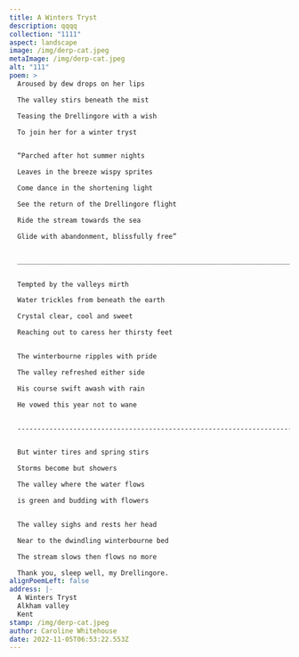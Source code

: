 ```yaml
---
title: A Winters Tryst
description: qqqq
collection: "1111"
aspect: landscape
image: /img/derp-cat.jpeg
metaImage: /img/derp-cat.jpeg
alt: "111"
poem: >
  Aroused by dew drops on her lips

  The valley stirs beneath the mist

  Teasing the Drellingore with a wish

  To join her for a winter tryst


  “Parched after hot summer nights

  Leaves in the breeze wispy sprites

  Come dance in the shortening light

  See the return of the Drellingore flight

  Ride the stream towards the sea

  Glide with abandonment, blissfully free”


  _______________________________________________________________________________________________________________


  Tempted by the valleys mirth

  Water trickles from beneath the earth

  Crystal clear, cool and sweet

  Reaching out to caress her thirsty feet


  The winterbourne ripples with pride

  The valley refreshed either side 

  His course swift awash with rain

  He vowed this year not to wane


  --------------------------------------------------------------------------------------------------------------------------------------------------------------------------------------


  But winter tires and spring stirs

  Storms become but showers

  The valley where the water flows

  is green and budding with flowers


  The valley sighs and rests her head

  Near to the dwindling winterbourne bed

  The stream slows then flows no more

  Thank you, sleep well, my Drellingore.
alignPoemLeft: false
address: |-
  A Winters Tryst
  Alkham valley
  Kent
stamp: /img/derp-cat.jpeg
author: Caroline Whitehouse
date: 2022-11-05T06:53:22.553Z
---
```

